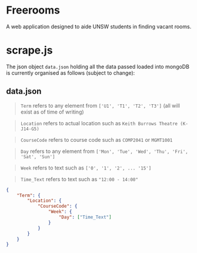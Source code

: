 # Freerooms
A web application designed to aide UNSW students in finding vacant rooms.

# scrape.js
The json object `data.json` holding all the data passed loaded into mongoDB is currently organised as follows (subject to change):

## data.json
> `Term` refers to any element from `['U1', 'T1', 'T2', 'T3']` (all will exist as of time of writing)

> `Location` refers to actual location such as `Keith Burrows Theatre (K-J14-G5)`

> `CourseCode` refers to course code such as `COMP2041` or `MGMT1001`

> `Day` refers to any element from `['Mon', 'Tue', 'Wed', 'Thu', 'Fri', 'Sat', 'Sun']`

> `Week` refers to text such as `['0', '1', '2', ... '15']`

> `Time_Text` refers to text such as `"12:00 - 14:00"`
```json
{
	"Term": {
		"Location": {
			"CourseCode": {
				"Week": {
					"Day": ["Time_Text"]
				}
			}
		}
	}
}
```
